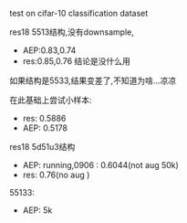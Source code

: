 test on cifar-10 classification dataset

res18 5513结构,没有downsample,
- AEP:0.83,0.74
- res:0.85,0.76
结论是没什么用

如果结构是5533,结果变差了,不知道为啥...凉凉

在此基础上尝试小样本:
- res: 0.5886
- AEP: 0.5178

res18 5d51u3结构
- AEP: running,0906 : 0.6044(not aug 50k)
- res: 0.76(no aug )

55133:
- AEP: 5k 



